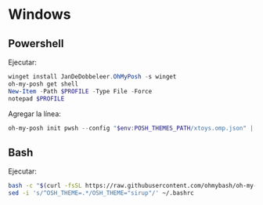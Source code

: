 # Windows

## Powershell

Ejecutar:
```powershell
winget install JanDeDobbeleer.OhMyPosh -s winget
oh-my-posh get shell
New-Item -Path $PROFILE -Type File -Force
notepad $PROFILE
```

Agregar la línea:
```ps1
oh-my-posh init pwsh --config "$env:POSH_THEMES_PATH/xtoys.omp.json" | Invoke-Expression
```

## Bash
Ejecutar:
```bash
bash -c "$(curl -fsSL https://raw.githubusercontent.com/ohmybash/oh-my-bash/master/tools/install.sh)"
sed -i 's/^OSH_THEME=.*/OSH_THEME="sirup"/' ~/.bashrc
```
